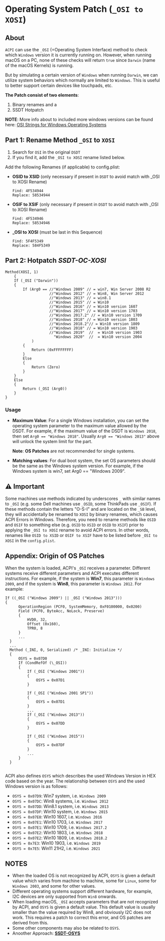 # Operating System Patch (`_OSI to XOSI`) 

## About

`ACPI` can use the `_OSI` (=Operating System Interface) method to check which `Windows` version it is currently running on. However, when running macOS on a PC, none of these checks will return `true` since `Darwin` (name of the macOS Kernels) is running.

But by simulating a certain version of `Windows` when running `Darwin`, we can utilize system behaviors which normally are limited to  `Windows`. This is useful to better support certain devices like touchpads, etc.

**The Patch consist of two elements**: 

1. Binary renames and a
2. SSDT Hotpatch

**NOTE**: More info about to included more windows versions can be found here: [OSI Strings for Windows Operating Systems](https://docs.microsoft.com/en-us/windows-hardware/drivers/acpi/winacpi-osi#_osi-strings-for-windows-operating-systems) 

## Part 1: Rename Method `_OSI` to `XOSI` 

1. Search for `OSI` in the original `DSDT` 
2. If you find it, add the `_OSI to XOSI` rename listed below.

Add the following Renames (if applicable) to config.plist:

- **OSID to XSID** (only necessary if present in `DSDT` to avoid match with _OSI to XOSI Rename)
 
  ```text
  Find: 4F534944
  Replace: 58534944
  ```
- **OSIF to XSIF** (only necessary if present in `DSDT` to avoid match with _OSI to XOSI Rename)

  ```text
  Find: 4F534946
  Replace: 58534946
  ```
- **_OSI to XOSI** (must be last in this Sequence)

  ```text
  Find: 5F4F5349
  Replace: 584F5349
  ```
  
## Part 2: Hotpatch ***SSDT-OC-XOSI***

```asl
Method(XOSI, 1)
	{
    If (_OSI ("Darwin"))
    {
        If (Arg0 == //"Windows 2009" // = win7, Win Server 2008 R2
                    //"Windows 2012" // = Win8, Win Server 2012
                    //"Windows 2013" // = win8.1
                    //"Windows 2015" // = Win10
                    //"Windows 2016" // = Win10 version 1607
                    //"Windows 2017" // = Win10 version 1703
                    //"Windows 2017.2" // = Win10 version 1709
                    //"Windows 2018" // = Win10 version 1803
                    //"Windows 2018.2"// = Win10 version 1809
                    //"Windows 2018" // = Win10 version 1903
                    //"Windows 2019"  //  = Win10 version 1903
                      "Windows 2020"  //  = Win10 version 2004
            )
        {
            Return (0xFFFFFFFF)
        }
        Else
        {
            Return (Zero)
        }
    }
    Else
    {
        Return (_OSI (Arg0))
    }
}
```

### Usage

- **Maximum Value**: For a single Windows installation, you can set the operating system parameter to the maximum value allowed by the DSDT. For example, if the maximum value of the DSDT is `Windows 2018`, then set `Arg0 == "Windows 2018"`. Usually `Arg0 == "Windows 2013"` above will unlock the system limit for the part.

  **Note**: **OS Patches** are not recommended for single systems.

- **Matching values**: For dual boot system, the set OS parameters should be the same as the Windows system version. For example, if the Windows system is win7, set Arg0 == "Windows 2009".

## ⚠️ Important
Some machines use methods indicated by underscores `_` with similar names to `_OSI` (e.g. some Dell machines use `_OSID`, some ThinkPads use `_OSIF`). If these methods contain the letters "O-S-I" and are located on the `_SB` level, they will accidentally be renamed to `XOSI` by binary renames, which causes ACPI Errors in Windows. Therefore, you need to rename methods like `OSID` and `OSIF` to something else (e.g. `OSID` to `XSID` or `OSID` to `XSIF`) prior to applying the `_OSI to XOSI` rename to avoid ACPI errors. In other words, renames like `OSID to XSID` or `OSIF to XSIF` have to be listed before `_OSI to XOSI` in the `config.plist`.

## Appendix: Origin of OS Patches
When the system is loaded, ACPI's `_OSI` receives a parameter. Different systems receive different parameters and ACPI executes different instructions. For example, if the system is **Win7**, this parameter is `Windows 2009`, and if the system is **Win8**, this parameter is `Windows 2012`. For example:

```asl
If ((_OSI ("Windows 2009") || _OSI ("Windows 2013")))
{
      OperationRegion (PCF0, SystemMemory, 0xF0100000, 0x0200)
      Field (PCF0, ByteAcc, NoLock, Preserve)
      {
          HVD0, 32,
          Offset (0x160),
          TPR0, 8
      }
      ...
  }
  ...
  Method (_INI, 0, Serialized) /* _INI: Initialize */
  {
      OSYS = 0x07D0
      If (CondRefOf (\_OSI))
      {
          If (_OSI ("Windows 2001"))
          {
              OSYS = 0x07D1
          }

          If (_OSI ("Windows 2001 SP1"))
          {
              OSYS = 0x07D1
          }
          ...
          If (_OSI ("Windows 2013"))
          {
              OSYS = 0x07DD
          }

          If (_OSI ("Windows 2015"))
          {
              OSYS = 0x07DF
          }
          ...
      }
  }
  
```
ACPI also defines `OSYS` which describes the used Windows Version in HEX code based on the year. The relationship between `OSYS` and the used Windows version is as follows:
  - `OSYS = 0x07D9`: Win7 system, i.e. `Windows 2009`</br>
  - `OSYS = 0x07DC`: Win8 systems, i.e. `Windows 2012`</br>
  - `OSYS = 0x07DD`: Win8.1 system, i.e. `Windows 2013`</br>
  - `OSYS = 0x07DF`: Win10 system, i.e. `Windows 2015`</br>
  - `OSYS = 0x07E0`: Win10 1607, i.e. `Windows 2016`</br>
  - `OSYS = 0x07E1`: Win10 1703, i.e. `Windows 2017`</br>
  - `OSYS = 0x07E1`: Win10 1709, i.e. `Windows 2017.2`</br>
  - `OSYS = 0x07E2`: Win10 1803, i.e. `Windows 2018`</br>
  - `OSYS = 0x07E2`: Win10 1809, i.e. `Windows 2018.2`</br>
  - `OSYS = 0x7E3`: Win10 1903, i.e. `Windows 2019`</br>
  - `OSYS = 0x7E5`: Win11 21H2, i.e. `Windows 2021`</br>

## NOTES

- When the loaded OS is not recognized by ACPI, `OSYS` is given a default value which varies from machine to machine, some for `Linux`, some for `Windows 2003`, and some for other values.
- Different operating systems support different hardware, for example, I2C devices are only supported from `Win8` onwards.
- When loading macOS, `_OSI` accepts parameters that are not recognized by ACPI, and `OSYS` is given a default value. This default value is usually smaller than the value required by Win8, and obviously I2C does not work. This requires a patch to correct this error, and OS patches are derived from this.
- Some other components may also be related to `OSYS`.
- Anoother Approach: [**SSDT-OSYS**](https://gist.github.com/rockavoldy/eeff232c932bf3eaa01b47c4d9253dd3)
